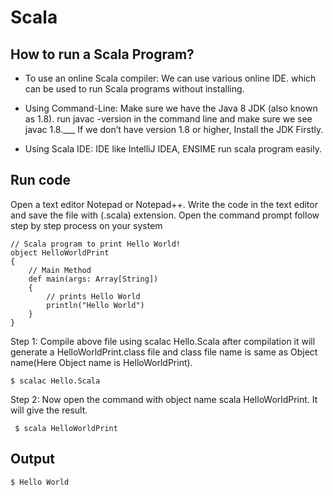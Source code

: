 # Scala

## How to run a Scala Program?

- To use an online Scala compiler: We can use various online IDE. which can be used to run Scala programs without installing.

- Using Command-Line: Make sure we have the Java 8 JDK (also known as 1.8). run javac -version in the command line and make sure we see javac 1.8.___ If we don’t have version 1.8 or higher, Install the JDK Firstly.

- Using Scala IDE: IDE like IntelliJ IDEA, ENSIME run scala program easily.


## Run code

 Open a text editor Notepad or Notepad++. Write the code in the text editor and save the file with (.scala) extension. Open the command prompt follow step by step process on your system

```
// Scala program to print Hello World!
object HelloWorldPrint
{
    // Main Method
    def main(args: Array[String])
    {
        // prints Hello World
        println("Hello World")
    }
}
```

Step 1: Compile above file using scalac Hello.Scala after compilation it will generate a HelloWorldPrint.class file and class file name is same as Object name(Here Object name is HelloWorldPrint).

```
$ scalac Hello.Scala

```
Step 2: Now open the command with object name scala HelloWorldPrint. It will give the result.

```
 $ scala HelloWorldPrint

```

## Output 

```
$ Hello World

```
